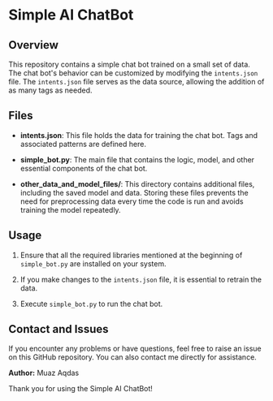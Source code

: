 # Simple AI ChatBot

## Overview
This repository contains a simple chat bot trained on a small set of data. The chat bot's behavior can be customized by modifying the `intents.json` file. The `intents.json` file serves as the data source, allowing the addition of as many tags as needed.

## Files

- **intents.json**: This file holds the data for training the chat bot. Tags and associated patterns are defined here.

- **simple_bot.py**: The main file that contains the logic, model, and other essential components of the chat bot.

- **other_data_and_model_files/**: This directory contains additional files, including the saved model and data. Storing these files prevents the need for preprocessing data every time the code is run and avoids training the model repeatedly.

## Usage

1. Ensure that all the required libraries mentioned at the beginning of `simple_bot.py` are installed on your system.

2. If you make changes to the `intents.json` file, it is essential to retrain the data. 

3. Execute `simple_bot.py` to run the chat bot.

## Contact and Issues
If you encounter any problems or have questions, feel free to raise an issue on this GitHub repository. You can also contact me directly for assistance.

**Author:** Muaz Aqdas

Thank you for using the Simple AI ChatBot!